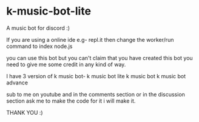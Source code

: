 # k-music-bot-lite
A music bot for discord :)

If you are using a online ide e.g- repl.it then change the worker/run command to index node.js

you can use this bot but you can't claim that you have created this bot you need to give me some credit in any kind of way.

I have 3 version of k music bot-
k music bot lite
k music bot
k music bot advance

sub to me on youtube and in the comments section or in the discussion section ask me to make the code for it i will make it.

THANK YOU :)
